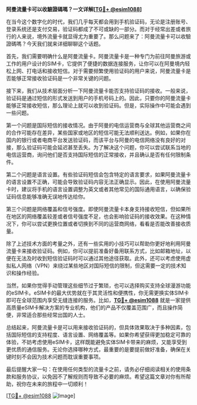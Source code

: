 **阿曼流量卡可以收驗證碼嗎？一文详解[[TG💪+ @esim1088](https://t.me/s/esim1088)]**

在当今这个数字化的时代，我们几乎每天都会用到手机验证码，无论是注册账号、登录系统还是支付交易，验证码都成了不可或缺的一部分。而对于经常出差或者旅行的人来说，境外流量卡就显得尤为重要了。那么问题来了：阿曼流量卡可以收驗證碼嗎？今天我们就来详细聊聊这个话题。

首先，我们需要明确什么是阿曼流量卡。阿曼流量卡是一种专门为前往阿曼旅游或工作的用户设计的SIM卡，它提供了便捷的数据连接服务，让你可以在阿曼境内轻松上网、打电话和接收短信。对于需要频繁使用验证码的用户来说，阿曼流量卡是否能够正常接收验证码是一个非常关键的问题。

接下来，我们从技术层面分析一下阿曼流量卡能否支持验证码的接收。一般来说，验证码是通过短信的形式发送到用户的手机号码上的。因此，只要你的阿曼流量卡能够正常接收短信，那么理论上就可以收到验证码。但是，实际操作中可能会遇到一些问题。

第一个问题是国际短信的接收情况。由于阿曼的电信运营商与全球其他运营商之间的合作可能存在差异，某些国家或地区的短信可能无法顺利送达。例如，如果你在国内的银行或者电商平台发送验证码，而该平台与阿曼的电信网络没有良好的对接，那么验证码可能会延迟甚至丢失。为了解决这个问题，你可以尝试联系当地的电信运营商，询问他们是否支持国际短信的正常接收，并且确认是否有任何限制条件。

第二个问题是语言设置。有些验证码短信会包含特定的语言要求，如果阿曼流量卡的语言设置不正确，可能会导致验证码内容无法正确显示。因此，在使用阿曼流量卡时，建议将手机的语言设置调整为英文或者其他常见的国际通用语言，以确保验证码信息能够准确无误地传达给你。

第三个问题是网络覆盖和信号强度。即使阿曼流量卡本身支持接收短信，但如果所在地区的网络覆盖较差或者信号强度不足，也会影响验证码的接收效果。在这种情况下，你可以尝试更换位置或者切换到不同的运营商网络，看看是否能改善接收质量。

除了上述技术方面的考量之外，还有一些实用的小技巧可以帮助你更好地利用阿曼流量卡来接收验证码。例如，你可以提前准备好备用联系方式，比如邮箱地址，以便在无法及时收到短信验证码时可以通过其他途径获取。此外，还可以考虑使用虚拟私人网络（VPN）来绕过某些地区对国际短信的限制，但这需要一定的技术知识和操作经验。

当然，如果你觉得手动管理这些细节过于繁琐，也可以选择购买支持全球漫游功能的eSIM卡。eSIM卡的最大优势就在于其灵活性和便携性，你无需更换实体SIM卡即可在全球范围内享受无缝连接的服务。比如，**[TG💪+ @esim1088](https://t.me/s/esim1088)** 就是一家提供高质量eSIM卡解决方案的专业机构，他们的产品不仅覆盖范围广，而且操作简便，非常适合那些经常出国的人士。

总结起来，阿曼流量卡是可以用来接收验证码的，但具体效果取决于多种因素，包括国际短信的支持程度、语言设置、网络覆盖等。如果你希望获得更加稳定可靠的体验，不妨考虑使用eSIM卡，这样既能避免实体SIM卡带来的麻烦，又能享受到更优质的通信服务。无论你选择哪种方式，最重要的是要提前做好准备，确保在关键时刻不会因为技术问题而耽误重要事项。

最后提醒大家一句：在使用任何类型的流量卡之前，请务必仔细阅读相关的使用条款和服务协议，以免因不了解规则而导致不必要的麻烦。希望这篇文章对你有所帮助，祝你在未来的旅程中一切顺利！

[[TG💪+ @esim1088](https://t.me/s/esim1088) ![Image](https://i.postimg.cc/4NQfJmqS/Snipaste-2025-05-13-00-14-12.png)]